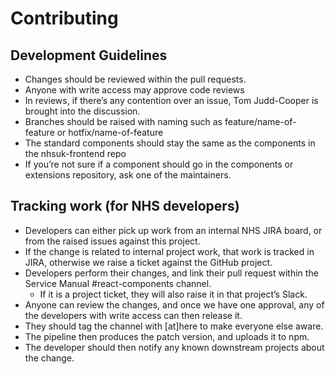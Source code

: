 # Contributing

## Development Guidelines

* Changes should be reviewed within the pull requests.
* Anyone with write access may approve code reviews
* In reviews, if there’s any contention over an issue, Tom Judd-Cooper is brought into the discussion.
* Branches should be raised with naming such as feature/name-of-feature or hotfix/name-of-feature
* The standard components should stay the same as the components in the nhsuk-frontend repo
* If you’re not sure if a component should go in the components or extensions repository, ask one of the maintainers.

## Tracking work (for NHS developers)

* Developers can either pick up work from an internal NHS JIRA board, or from the raised issues against this project.
* If the change is related to internal project work, that work is tracked in JIRA, otherwise we raise a ticket against the GitHub project.
* Developers perform their changes, and link their pull request within the Service Manual #react-components channel. 
  * If it is a project ticket, they will also raise it in that project’s Slack.
* Anyone can review the changes, and once we have one approval, any of the developers with write access can then release it. 
* They should tag the channel with [at]here to make everyone else aware.
* The pipeline then produces the patch version, and uploads it to npm.
* The developer should then notify any known downstream projects about the change.